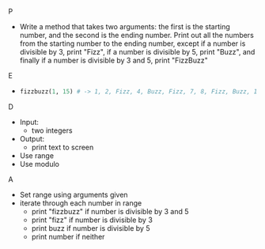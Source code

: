 P 

- Write a method that takes two arguments: the first is the starting number, and the second is the ending number. Print out all the numbers from the starting number to the ending number, except if a number is divisible by 3, print "Fizz", if a number is divisible by 5, print "Buzz", and finally if a number is divisible by 3 and 5, print "FizzBuzz"

E 

- ```ruby
  fizzbuzz(1, 15) # -> 1, 2, Fizz, 4, Buzz, Fizz, 7, 8, Fizz, Buzz, 11, Fizz, 13, 14, FizzBuzz
  ```

D

- Input:
  - two integers
- Output:
  - print text to screen
- Use range
- Use modulo

A 

- Set range using arguments given
- iterate through each number in range
  - print "fizzbuzz" if number is divisible by 3 and 5
  - print "fizz" if number is divisible by 3
  - print buzz if number is divisible by 5
  - print number if neither